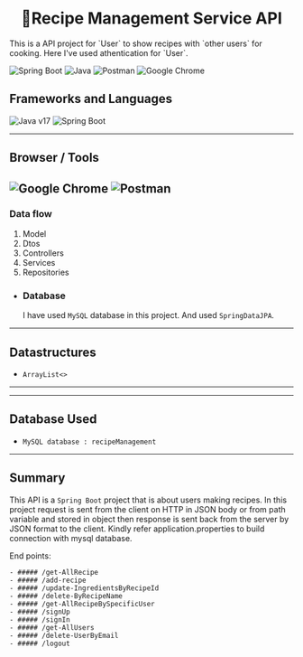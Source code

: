 <h1 align="center"> 
🏡Recipe Management Service API</h1>
This is a API project for `User` to show recipes with `other users` for cooking. Here I've used athentication for `User`.

![Spring Boot](https://img.shields.io/badge/Spring_Boot-F2F4F9?style=for-the-badge&logo=spring-boot "Spring Boot") ![Java](https://img.shields.io/badge/java-%23ED8B00.svg?style=for-the-badge&logo=openjdk&logoColor=white "Java") ![Postman](https://img.shields.io/badge/Postman-FF6C37?style=for-the-badge&logo=postman&logoColor=white "Postman") ![Google Chrome](https://img.shields.io/badge/Google%20Chrome-4285F4?style=for-the-badge&logo=GoogleChrome&logoColor=white "Google Chrome")

## Frameworks and Languages
![Java v17](https://img.shields.io/badge/Java-v17-green "Java 17") ![Spring Boot](https://img.shields.io/badge/Spring%20Boot-v3.0.6-brightgreen "Spring Boot v3.0.6")

---
## Browser / Tools
![Google Chrome](https://img.shields.io/badge/Google%20Chrome-v112.0.5615.138-yellow "Google Chrome") ![Postman](https://img.shields.io/badge/Postman-v10.13.0-orange "Postman")
---

### Data flow
1. Model
2. Dtos
3. Controllers
4. Services
5. Repositories

- ### Database
    I have used `MySQL` database in this project. And used `SpringDataJPA`.
---
## Datastructures
- `ArrayList<>`
---
---
## Database Used
- `MySQL database : recipeManagement`
---
## Summary
This API is a `Spring Boot` project that is about users making recipes. In this project request is sent from the client on HTTP in JSON body or from path variable and stored in object then response is sent back from the server by JSON format to the client. Kindly refer application.properties to build connection with mysql database.

End points:
  
    - ##### /get-AllRecipe
    - ##### /add-recipe
    - ##### /update-IngredientsByRecipeId
    - ##### /delete-ByRecipeName
    - ##### /get-AllRecipeBySpecificUser
    - ##### /signUp
    - ##### /signIn
    - ##### /get-AllUsers
    - ##### /delete-UserByEmail
    - ##### /logout

